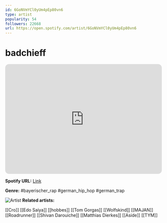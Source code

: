 ```yaml
---
id: 6GoNVmYCl0yUm4pEp80vn6
type: artist
popularity: 54
followers: 22668
url: https://open.spotify.com/artist/6GoNVmYCl0yUm4pEp80vn6
---
```

# badchieff

<iframe style="border-radius:12px" src="https://open.spotify.com/embed/artist/6GoNVmYCl0yUm4pEp80vn6" width="100%" height="352" frameBorder="0" allowfullscreen="" allow="autoplay; clipboard-write; encrypted-media; fullscreen; picture-in-picture" loading="lazy"></iframe>

**Spotify URL:** [Link](https://open.spotify.com/artist/6GoNVmYCl0yUm4pEp80vn6)

**Genre:**  #bayerischer_rap #german_hip_hop #german_trap

![Artist](https://i.scdn.co/image/ab6761610000e5eb4920832898a1279c9ff00c3f)
**Related artists:**

[[Cro]]
[[Edo Saiya]]
[[hobbes]]
[[Tom Gorgas]]
[[Wolfskind]]
[[MAJAN]]
[[Roadrunner]]
[[Shivan Darouiche]]
[[Matthias Dierkes]]
[[Aside]]
[[TYM]]
